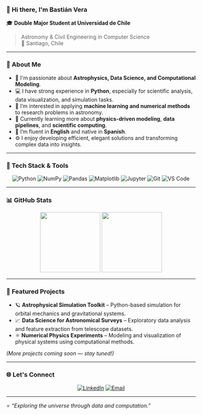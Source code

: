 ### 👋 Hi there, I'm **Bastián Vera**

🎓 **Double Major Student at Universidad de Chile**  
> Astronomy & Civil Engineering in Computer Science  
📍 Santiago, Chile  

---

### 🧠 About Me

- 🔭 I'm passionate about **Astrophysics, Data Science, and Computational Modeling**.  
- 💻 I have strong experience in **Python**, especially for scientific analysis, data visualization, and simulation tasks.  
- 🌌 I’m interested in applying **machine learning and numerical methods** to research problems in astronomy.  
- 🌱 Currently learning more about **physics-driven modeling**, **data pipelines**, and **scientific computing**.  
- 💬 I’m fluent in **English** and native in **Spanish**.  
- ⚙️ I enjoy developing efficient, elegant solutions and transforming complex data into insights.

---

### 🧩 Tech Stack & Tools

<div align="center">
  
![Python](https://img.shields.io/badge/Python-3776AB?style=for-the-badge&logo=python&logoColor=white)
![NumPy](https://img.shields.io/badge/NumPy-013243?style=for-the-badge&logo=numpy&logoColor=white)
![Pandas](https://img.shields.io/badge/Pandas-150458?style=for-the-badge&logo=pandas&logoColor=white)
![Matplotlib](https://img.shields.io/badge/Matplotlib-11557C?style=for-the-badge&logo=plotly&logoColor=white)
![Jupyter](https://img.shields.io/badge/Jupyter-F37626?style=for-the-badge&logo=jupyter&logoColor=white)
![Git](https://img.shields.io/badge/Git-F05032?style=for-the-badge&logo=git&logoColor=white)
![VS Code](https://img.shields.io/badge/VS_Code-007ACC?style=for-the-badge&logo=visual-studio-code&logoColor=white)

</div>

---

### 📊 GitHub Stats

<div align="center">
 <img height="160em" src="https://github-readme-stats.vercel.app/api?username=bverab&show_icons=true&theme=react&include_all_commits=true&count_private=true"/>
 <img height="160em" src="https://github-readme-stats.vercel.app/api/top-langs/?username=bverab&layout=compact&langs_count=10&theme=react"/>
</div>

---

### 🚀 Featured Projects

- 🪐 **Astrophysical Simulation Toolkit** – Python-based simulation for orbital mechanics and gravitational systems.  
- 📈 **Data Science for Astronomical Surveys** – Exploratory data analysis and feature extraction from telescope datasets.  
- ⚛️ **Numerical Physics Experiments** – Modeling and visualization of physical systems using computational methods.  

*(More projects coming soon — stay tuned!)*

---

### 🌐 Let's Connect

<div align="center">
  
[![LinkedIn](https://img.shields.io/badge/LinkedIn-Bastián%20Vera-0A66C2?style=for-the-badge&logo=linkedin&logoColor=white)](https://www.linkedin.com/in/bverab)
[![Email](https://img.shields.io/badge/Email-bastian.vera%40ug.uchile.com-D14836?style=for-the-badge&logo=gmail&logoColor=white)](mailto:bastian.vera@ug.uchile.cl)

</div>

---

⭐ *“Exploring the universe through data and computation.”*
